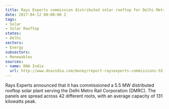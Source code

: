 ```yaml
---
title: Rays Experts commission distributed solar rooftop for Delhi Metro
date: 2017-04-12 00:00:00 Z
tags:
- Solar
- Solar Rooftop
states:
- Delhi
sectors:
- Energy
subsectors:
- Renewables
sources:
- name: DNA India
  url: http://www.dnaindia.com/money/report-raysexperts-commissions-55-mw-solar-project-for-delhi-metro-rail-2380908
---
```


Rays Experts announced that it has commissioned a 5.5 MW distributed rooftop solar plant serving the Delhi Metro Rail Corporation (DMRC). The panels are spread across 42 different roots, with an average capacity of 131 kilowatts peak.
